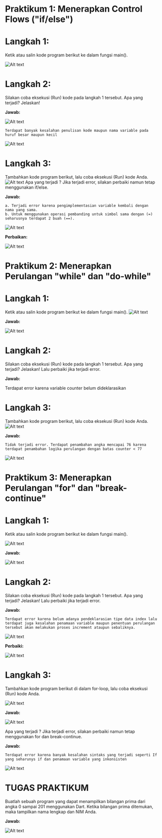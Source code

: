 # Praktikum 1: Menerapkan Control Flows ("if/else")

# Langkah 1:

Ketik atau salin kode program berikut ke dalam fungsi main().

![Alt text](image.png)

# Langkah 2:

Silakan coba eksekusi (Run) kode pada langkah 1 tersebut. Apa yang terjadi? Jelaskan!

<b>Jawab:</b>

![Alt text](image-4.png)

    Terdapat banyak kesalahan penulisan kode maupun nama variable pada huruf besar maupun kecil

![Alt text](image-5.png)

# Langkah 3:

Tambahkan kode program berikut, lalu coba eksekusi (Run) kode Anda.
![Alt text](image-6.png)
Apa yang terjadi ? Jika terjadi error, silakan perbaiki namun tetap menggunakan if/else.

<b>Jawab:</b>

    a. Terjadi error karena pengimplementasian variable kembali dengan nama yang sama.
    b. Untuk menggunakan operasi pembanding untuk simbol sama dengan (=) seharusnya terdapat 2 buah (==).

![Alt text](image-8.png)

<b>Perbaikan:</b>

![Alt text](image-7.png)

# Praktikum 2: Menerapkan Perulangan "while" dan "do-while"

# Langkah 1:

Ketik atau salin kode program berikut ke dalam fungsi main().
![Alt text](image-1.png)

<b>Jawab:</b>

![Alt text](image-2.png)

# Langkah 2:

Silakan coba eksekusi (Run) kode pada langkah 1 tersebut. Apa yang terjadi? Jelaskan! Lalu perbaiki jika terjadi error.

<b>Jawab:</b>

Terdapat error karena variable counter belum dideklarasikan

# Langkah 3:

Tambahkan kode program berikut, lalu coba eksekusi (Run) kode Anda.
![Alt text](image-3.png)

<b>Jawab:</b>

    Tidak terjadi error. Terdapat penambahan angka mencapai 76 karena terdapat penambahan logika perulangan dengan batas counter < 77

![Alt text](image-9.png)

# Praktikum 3: Menerapkan Perulangan "for" dan "break-continue"

# Langkah 1:

Ketik atau salin kode program berikut ke dalam fungsi main().

![Alt text](image-10.png)

<b>Jawab:</b>

![Alt text](image-13.png)

# Langkah 2:

Silakan coba eksekusi (Run) kode pada langkah 1 tersebut. Apa yang terjadi? Jelaskan! Lalu perbaiki jika terjadi error.

<b>Jawab:</b>

    Terdapat error karena belum adanya pendeklarasian tipe data index lalu terdapat juga kesalahan penamaan variable maupun penentuan perulangan tersebut akan melakukan proses increment ataupun sebaliknya.

![Alt text](image-12.png)

<b> Perbaiki:</b>

![Alt text](image-14.png)

# Langkah 3:

Tambahkan kode program berikut di dalam for-loop, lalu coba eksekusi (Run) kode Anda.

![Alt text](image-11.png)

<b>Jawab:</b>

![Alt text](image-15.png)

Apa yang terjadi ? Jika terjadi error, silakan perbaiki namun tetap menggunakan for dan break-continue.

<b>Jawab:</b>

    Terdapat error karena banyak kesalahan sintaks yang terjadi seperti If yang seharunys if dan penamaan variable yang inkonsisten

![Alt text](image-16.png)

# TUGAS PRAKTIKUM

Buatlah sebuah program yang dapat menampilkan bilangan prima dari angka 0 sampai 201 menggunakan Dart. Ketika bilangan prima ditemukan, maka tampilkan nama lengkap dan NIM Anda.

<b>Jawab:</b>

![Alt text](image-17.png)
